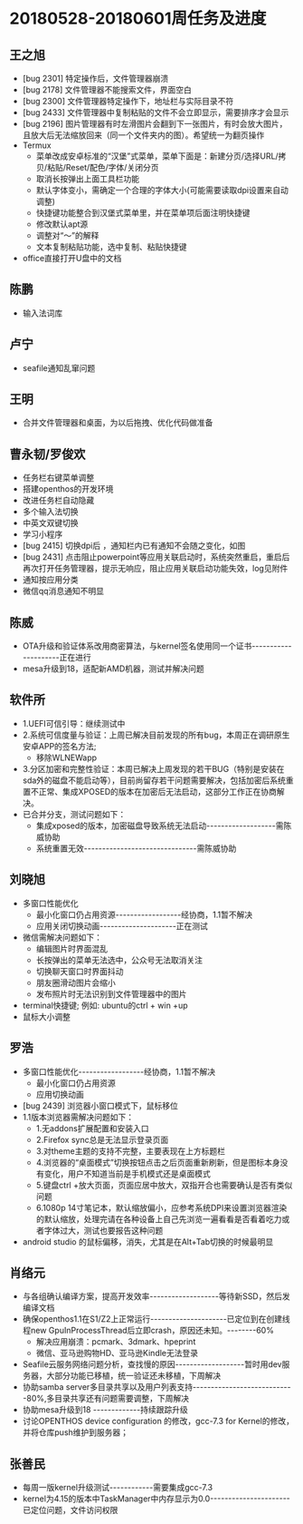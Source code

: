 # 20180528-20180601周任务及进度

## 王之旭
- [bug 2301] 特定操作后，文件管理器崩溃
- [bug 2178] 文件管理器不能搜索文件，界面空白
- [bug 2300] 文件管理器特定操作下，地址栏与实际目录不符
- [bug 2433] 文件管理器中复制粘贴的文件不会立即显示，需要排序才会显示
- [bug 2196] 图片管理器有时左滑图片会翻到下一张图片，有时会放大图片，且放大后无法缩放回来（同一个文件夹内的图）。希望统一为翻页操作
- Termux
   - 菜单改成安卓标准的“汉堡”式菜单，菜单下面是：新建分页/选择URL/拷贝/粘贴/Reset/配色/字体/关闭分页
   - 取消长按弹出上面工具栏功能
   - 默认字体变小，需确定一个合理的字体大小(可能需要读取dpi设置来自动调整)
   - 快捷键功能整合到汉堡式菜单里，并在菜单项后面注明快捷键
   - 修改默认apt源
   - 调整对“～”的解释
   - 文本复制粘贴功能，选中复制、粘贴快捷键
- office直接打开U盘中的文档
  
 ## 陈鹏
   - 输入法词库
   
## 卢宁
- seafile通知乱窜问题

## 王明
- 合并文件管理器和桌面，为以后拖拽、优化代码做准备

## 曹永韧/罗俊欢
- 任务栏右键菜单调整
- 搭建openthos的开发环境
- 改进任务栏自动隐藏
- 多个输入法切换
- 中英文双键切换
- 学习小程序
- [bug 2415] 切换dpi后 ，通知栏内已有通知不会随之变化，如图
- [bug 2431] 点击阻止powerpoint等应用关联启动时，系统突然重启，重启后再次打开任务管理器，提示无响应，阻止应用关联启动功能失效，log见附件
- 通知按应用分类
- 微信qq消息通知不明显

## 陈威
- OTA升级和验证体系改用商密算法，与kernel签名使用同一个证书---------------------正在进行
- mesa升级到18，适配新AMD机器，测试并解决问题

## 软件所
- 1.UEFI可信引导：继续测试中
- 2.系统可信度量与验证：上周已解决目前发现的所有bug，本周正在调研原生安卓APP的签名方法;
  - 移除WLNEWapp
- 3.分区加密和完整性验证：本周已解决上周发现的若干BUG（特别是安装在sda外的磁盘不能启动等），目前尚留存若干问题需要解决，包括加密后系统重置不正常、集成XPOSED的版本在加密后无法启动，这部分工作正在协商解决。
- 已合并分支，测试问题如下：
   - 集成xposed的版本，加密磁盘导致系统无法启动-------------------需陈威协助
   - 系统重置无效-------------------------------需陈威协助

## 刘晓旭
- 多窗口性能优化
  - 最小化窗口仍占用资源------------------经协商，1.1暂不解决
  - 应用关闭切换动画---------------------正在测试
- 微信需解决问题如下：
  - 编辑图片时界面混乱
  - 长按弹出的菜单无法选中，公众号无法取消关注
  - 切换聊天窗口时界面抖动
  - 朋友圈滑动图片会缩小
  - 发布照片时无法识别到文件管理器中的图片
- terminal快捷键; 例如: ubuntu的ctrl + win +up
- 鼠标大小调整

## 罗浩
- 多窗口性能优化------------------经协商，1.1暂不解决
  - 最小化窗口仍占用资源
  - 应用切换动画
- [bug 2439] 浏览器小窗口模式下，鼠标移位
- 1.1版本浏览器需解决问题如下：
  - 1.无addons扩展配置和安装入口
  - 2.Firefox sync总是无法显示登录页面
  - 3.对theme主题的支持不完整，主要表现在上方标题栏
  - 4.浏览器的“桌面模式”切换按钮点击之后页面重新刷新，但是图标本身没有变化，用户不知道当前是手机模式还是桌面模式
  - 5.键盘ctrl +放大页面，页面应居中放大，双指开合也需要确认是否有类似问题
  - 6.1080p 14寸笔记本，默认缩放偏小，应参考系统DPI来设置浏览器渲染的默认缩放，处理完请在各种设备上自己先浏览一遍看看是否看着吃力或者字体过大，测试也要报告这种问题
- android studio 的鼠标偏移，消失，尤其是在Alt+Tab切换的时候最明显

## 肖络元
- 与各组确认编译方案，提高开发效率-------------------等待新SSD，然后发编译文档
- 确保openthos1.1在S1/Z2上正常运行---------------------已定位到在创建线程new GpuInProcessThread后立即crash，原因还未知。--------60%
   - 解决应用崩溃：pcmark、3dmark、hpeprint
   - 微信、亚马逊购物HD、亚马逊Kindle无法登录
- Seafile云服务网络问题分析，查找慢的原因-------------------暂时用dev服务器，大部分功能已移植，统一验证还未移植，下周解决
- 协助samba server多目录共享以及用户列表支持----------------------------80%,多目录共享还有问题需要调整，下周解决
- 协助mesa升级到18 -------------持续跟踪升级
- 讨论OPENTHOS device configuration 的修改，gcc-7.3 for Kernel的修改，并将仓库push维护到服务器；

## 张善民
- 每周一版kernel升级测试------------需要集成gcc-7.3
- kernel为4.15的版本中TaskManager中内存显示为0.0----------------------已定位问题，文件访问权限
